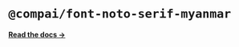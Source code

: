 # `@compai/font-noto-serif-myanmar`

[**Read the docs &rarr;**](https://components.ai/docs/typefaces/noto-serif-myanmar)
